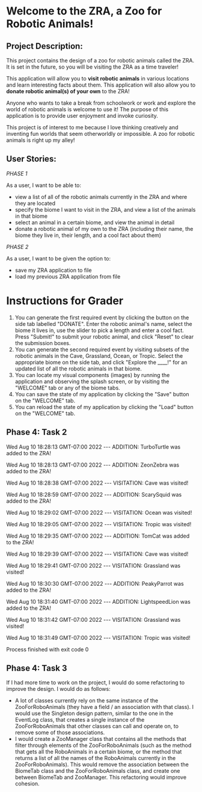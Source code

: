 # Welcome to the ZRA, a Zoo for Robotic Animals!

## Project Description:

This project contains the design of a zoo for robotic animals called the ZRA. It is set in the future, so you
will be visiting the ZRA as a time traveler!

This application will allow you to **visit robotic animals** in various locations and learn interesting facts about 
them. This application will also allow you to **donate robotic 
animal(s) of your own** to the ZRA!

Anyone who wants to take a break from schoolwork or work and explore the world of robotic
animals is welcome to use it! The purpose of this application is to provide user enjoyment and invoke curiosity.

This project is of interest to me because I love thinking creatively and inventing fun
worlds that seem otherworldly or impossible. A zoo for robotic animals is right up my alley!


## User Stories:

*PHASE 1*

As a user, I want to be able to:
- view a list of all of the robotic animals currently in the ZRA and where they are located
- specify the biome I want to visit in the ZRA, and view a list of the animals in that biome
- select an animal in a certain biome, and view the animal in detail
- donate a robotic animal of my own to the ZRA (including their name, the biome they live in, their length, and a 
cool fact about them)


*PHASE 2*

As a user, I want to be given the option to:

- save my ZRA application to file
- load my previous ZRA application from file

# Instructions for Grader

1. You can generate the first required event by clicking the button on the side tab labelled "DONATE". Enter
the robotic animal's name, select the biome it lives in, use the slider to pick a length and enter a cool fact.
Press "Submit!" to submit your robotic animal, and click "Reset" to clear the submission boxes.
2. You can generate the second required event by visiting subsets of the robotic animals in the Cave, 
Grassland, Ocean, or Tropic. Select the appropriate biome on the side tab, and click "Explore the ____!" 
for an updated list of all the robotic animals in that biome.
3. You can locate my visual components (images) by running the application and observing the splash screen, or by 
visiting the "WELCOME" tab or any of the biome tabs.
4. You can save the state of my application by clicking the "Save" button on the "WELCOME" tab.
5. You can reload the state of my application by clicking the "Load" button on the "WELCOME" tab.

## Phase 4: Task 2

Wed Aug 10 18:28:13 GMT-07:00 2022 --- ADDITION: TurboTurtle was added to the ZRA!

Wed Aug 10 18:28:13 GMT-07:00 2022 --- ADDITION: ZeonZebra was added to the ZRA!

Wed Aug 10 18:28:38 GMT-07:00 2022 --- VISITATION: Cave was visited!

Wed Aug 10 18:28:59 GMT-07:00 2022 --- ADDITION: ScarySquid was added to the ZRA!

Wed Aug 10 18:29:02 GMT-07:00 2022 --- VISITATION: Ocean was visited!

Wed Aug 10 18:29:05 GMT-07:00 2022 --- VISITATION: Tropic was visited!

Wed Aug 10 18:29:35 GMT-07:00 2022 --- ADDITION: TomCat was added to the ZRA!

Wed Aug 10 18:29:39 GMT-07:00 2022 --- VISITATION: Cave was visited!

Wed Aug 10 18:29:41 GMT-07:00 2022 --- VISITATION: Grassland was visited!

Wed Aug 10 18:30:30 GMT-07:00 2022 --- ADDITION: PeakyParrot was added to the ZRA!

Wed Aug 10 18:31:40 GMT-07:00 2022 --- ADDITION: LightspeedLion was added to the ZRA!

Wed Aug 10 18:31:42 GMT-07:00 2022 --- VISITATION: Grassland was visited!

Wed Aug 10 18:31:49 GMT-07:00 2022 --- VISITATION: Tropic was visited!

Process finished with exit code 0

## Phase 4: Task 3

If I had more time to work on the project, I would do some refactoring to improve the design. I would do as follows:

- A lot of classes currently rely on the same instance of the ZooForRoboAnimals (they have a field / an association 
with that class). I would use the Singleton design pattern, similar to the one in the EventLog class, that creates a 
single instance of the ZooForRoboAnimals that other classes can call and operate on, to remove some of those 
associations.
- I would create a ZooManager class that contains all the methods that filter through elements of the 
ZooForRoboAnimals (such as the method that gets all the RoboAnimals in a certain biome, or the method that returns a 
list of all the names of the RoboAnimals currently in the ZooForRoboAnimals). This would remove the association 
between the BiomeTab class and the ZooForRoboAnimals class, and create one between BiomeTab and 
ZooManager. This refactoring would improve cohesion.